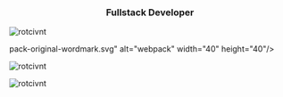 <h3 align="center">Fullstack Developer</h3>

<p align="left"> <img src="https://komarev.com/ghpvc/?username=rotcivnt&label=Profile%20views&color=0e75b6&style=flat" alt="rotcivnt" /> </p>

pack-original-wordmark.svg" alt="webpack" width="40" height="40"/> </a> </p>

<p><img align="center" src="https://github-readme-stats.vercel.app/api/top-langs?username=rotcivnt&show_icons=true&locale=en&layout=compact" alt="rotcivnt" /></p>

<p><img align="center" src="https://github-readme-streak-stats.herokuapp.com/?user=rotcivnt&" alt="rotcivnt" /></p>
